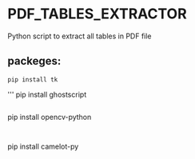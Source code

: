 # PDF_TABLES_EXTRACTOR
Python script to extract all tables in PDF file

## packeges:

```
pip install tk
```

'''
pip install ghostscript
```

```
pip install opencv-python
```


```
pip install camelot-py
```
